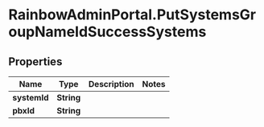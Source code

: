 # RainbowAdminPortal.PutSystemsGroupNameIdSuccessSystems

## Properties

Name | Type | Description | Notes
------------ | ------------- | ------------- | -------------
**systemId** | **String** |  | 
**pbxId** | **String** |  | 


